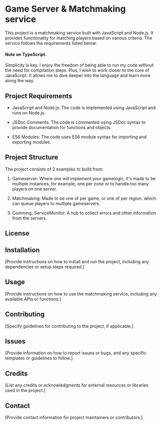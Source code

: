 # Game Server & Matchmaking service

This project is a matchmaking service built with JavaScript and Node.js. It provides functionality for matching players based on various criteria. The service follows the requirements listed below:

#### Note on TypeScript. ####

Simplicity is key. I enjoy the freedom of being able to run my code without the need for compilation steps. Plus, I wish to work closer to the core of JavaScript. It allows me to dive deeper into the language and learn more along the way.

## Project Requirements

- JavaScript and Node.js: The code is implemented using JavaScript and runs on Node.js.

- JSDoc Comments: The code is commented using JSDoc syntax to provide documentation for functions and objects.

- ES6 Modules: The code uses ES6 module syntax for importing and exporting modules.

## Project Structure

The project consists of 2 examples to build from:

1. Gameserver:
   Where one will implement your gamelogic, it's made to be multiple instances, for example, one per zone or to handle too many players on one server.

3. Matchmaking:
   Made to be one of per game, or one of per region. which can queue players to multiple gameservers.

5. Comming, ServiceMonitor.
   A hub to collect errors and other information from the servers.

## License

## Installation

[Provide instructions on how to install and run the project, including any dependencies or setup steps required.]

## Usage

[Provide instructions on how to use the matchmaking service, including any available APIs or functions.]

## Contributing

[Specify guidelines for contributing to the project, if applicable.]

## Issues

[Provide information on how to report issues or bugs, and any specific templates or guidelines to follow.]

## Credits

[List any credits or acknowledgments for external resources or libraries used in the project.]

## Contact

[Provide contact information for project maintainers or contributors.]

